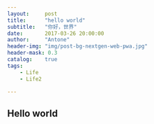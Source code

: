 ```yaml
---
layout:     post
title:      "hello world"
subtitle:   "你好，世界"
date:       2017-03-26 20:00:00
author:     "Antone"
header-img: "img/post-bg-nextgen-web-pwa.jpg"
header-mask: 0.3
catalog:    true
tags: 
    - Life
    - Life2

---
```




## Hello world



